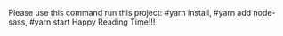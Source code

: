 Please use this command run this project:
 #yarn install,
 #yarn add node-sass,
 #yarn start
 Happy Reading Time!!!